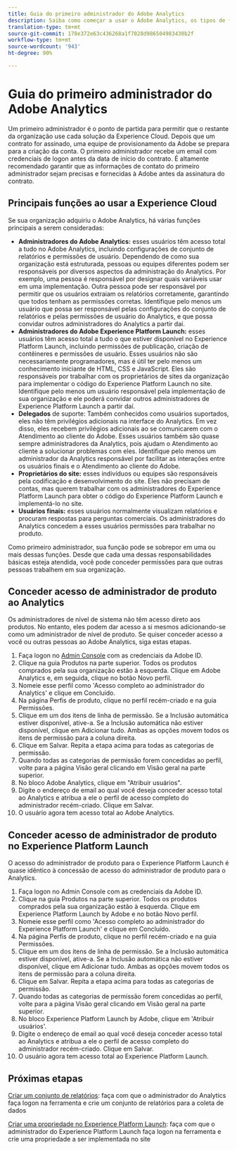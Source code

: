 ```yaml
---
title: Guia do primeiro administrador do Adobe Analytics
description: Saiba como começar a usar o Adobe Analytics, os tipos de função gerais e como fazer logon na interface do usuário.
translation-type: tm+mt
source-git-commit: 178e372e63c436268a1f7028d986504983430b2f
workflow-type: tm+mt
source-wordcount: '943'
ht-degree: 90%

---
```



# Guia do primeiro administrador do Adobe Analytics

Um primeiro administrador é o ponto de partida para permitir que o restante da organização use cada solução da Experience Cloud. Depois que um contrato for assinado, uma equipe de provisionamento da Adobe se prepara para a criação da conta. O primeiro administrador recebe um email com credenciais de logon antes da data de início do contrato. É altamente recomendado garantir que as informações de contato do primeiro administrador sejam precisas e fornecidas à Adobe antes da assinatura do contrato.

## Principais funções ao usar a Experience Cloud

Se sua organização adquiriu o Adobe Analytics, há várias funções principais a serem consideradas:

* **Administradores do Adobe Analytics:** esses usuários têm acesso total a tudo no Adobe Analytics, incluindo configurações de conjunto de relatórios e permissões de usuário. Dependendo de como sua organização está estruturada, pessoas ou equipes diferentes podem ser responsáveis por diversos aspectos da administração do Analytics. Por exemplo, uma pessoa é responsável por designar quais variáveis usar em uma implementação. Outra pessoa pode ser responsável por permitir que os usuários extraiam os relatórios corretamente, garantindo que todos tenham as permissões corretas. Identifique pelo menos um usuário que possa ser responsável pelas configurações do conjunto de relatórios e pelas permissões de usuário do Analytics, e que possa convidar outros administradores do Analytics a partir daí.
* **Administradores do Adobe Experience Platform Launch:** esses usuários têm acesso total a tudo o que estiver disponível no Experience Platform Launch, incluindo permissões de publicação, criação de contêineres e permissões de usuário. Esses usuários não são necessariamente programadores, mas é útil ter pelo menos um conhecimento iniciante de HTML, CSS e JavaScript. Eles são responsáveis por trabalhar com os proprietários de sites da organização para implementar o código do Experience Platform Launch no site. Identifique pelo menos um usuário responsável pela implementação de sua organização e ele poderá convidar outros administradores de Experience Platform Launch a partir daí.
* **Delegados** de suporte: Também conhecidos como usuários suportados, eles não têm privilégios adicionais na interface do Analytics. Em vez disso, eles recebem privilégios adicionais ao se comunicarem com o Atendimento ao cliente do Adobe. Esses usuários também são quase sempre administradores da Analytics, pois ajudam o Atendimento ao cliente a solucionar problemas com eles. Identifique pelo menos um administrador da Analytics responsável por facilitar as interações entre os usuários finais e o Atendimento ao cliente do Adobe.
* **Proprietários do site:** esses indivíduos ou equipes são responsáveis pela codificação e desenvolvimento do site. Eles não precisam de contas, mas querem trabalhar com os administradores do Experience Platform Launch para obter o código do Experience Platform Launch e implementá-lo no site.
* **Usuários finais:** esses usuários normalmente visualizam relatórios e procuram respostas para perguntas comerciais. Os administradores do Analytics concedem a esses usuários permissões para trabalhar no produto.

Como primeiro administrador, sua função pode se sobrepor em uma ou mais dessas funções. Desde que cada uma dessas responsabilidades básicas esteja atendida, você pode conceder permissões para que outras pessoas trabalhem em sua organização.

## Conceder acesso de administrador de produto ao Analytics

Os administradores de nível de sistema não têm acesso direto aos produtos. No entanto, eles podem dar acesso a si mesmos adicionando-se como um administrador de nível de produto. Se quiser conceder acesso a você ou outras pessoas ao Adobe Analytics, siga estas etapas.

1. Faça logon no [Admin Console](https://adminconsole.adobe.com/) com as credenciais da Adobe ID.
1. Clique na guia Produtos na parte superior. Todos os produtos comprados pela sua organização estão à esquerda. Clique em Adobe Analytics e, em seguida, clique no botão Novo perfil.
1. Nomeie esse perfil como &#39;Acesso completo ao administrador do Analytics&#39; e clique em Concluído.
1. Na página Perfis de produto, clique no perfil recém-criado e na guia Permissões.
1. Clique em um dos itens de linha de permissão. Se a Inclusão automática estiver disponível, ative-a. Se a Inclusão automática não estiver disponível, clique em Adicionar tudo. Ambas as opções movem todos os itens de permissão para a coluna direita.
1. Clique em Salvar. Repita a etapa acima para todas as categorias de permissão.
1. Quando todas as categorias de permissão forem concedidas ao perfil, volte para a página Visão geral clicando em Visão geral na parte superior.
1. No bloco Adobe Analytics, clique em &quot;Atribuir usuários&quot;.
1. Digite o endereço de email ao qual você deseja conceder acesso total ao Analytics e atribua a ele o perfil de acesso completo do administrador recém-criado. Clique em Salvar.
1. O usuário agora tem acesso total ao Adobe Analytics.

## Conceder acesso de administrador de produto no Experience Platform Launch

O acesso do administrador de produto para o Experience Platform Launch é quase idêntico à concessão de acesso do administrador de produto para o Analytics.

1. Faça logon no Admin Console com as credenciais da Adobe ID.
1. Clique na guia Produtos na parte superior. Todos os produtos comprados pela sua organização estão à esquerda. Clique em Experience Platform Launch by Adobe e no botão Novo perfil.
1. Nomeie esse perfil como &#39;Acesso completo ao administrador do Experience Platform Launch&#39; e clique em Concluído.
1. Na página Perfis de produto, clique no perfil recém-criado e na guia Permissões.
1. Clique em um dos itens de linha de permissão. Se a Inclusão automática estiver disponível, ative-a. Se a Inclusão automática não estiver disponível, clique em Adicionar tudo. Ambas as opções movem todos os itens de permissão para a coluna direita.
1. Clique em Salvar. Repita a etapa acima para todas as categorias de permissão.
1. Quando todas as categorias de permissão forem concedidas ao perfil, volte para a página Visão geral clicando em Visão geral na parte superior.
1. No bloco Experience Platform Launch by Adobe, clique em &#39;Atribuir usuários&#39;.
1. Digite o endereço de email ao qual você deseja conceder acesso total ao Analytics e atribua a ele o perfil de acesso completo do administrador recém-criado. Clique em Salvar.
1. O usuário agora tem acesso total ao Experience Platform Launch.

## Próximas etapas

[Criar um conjunto de relatórios](create-report-suite.md): faça com que o administrador do Analytics faça logon na ferramenta e crie um conjunto de relatórios para a coleta de dados

[Criar uma propriedade no Experience Platform Launch](/help/implement/launch/create-analytics-property.md): faça com que o administrador do Experience Platform Launch faça logon na ferramenta e crie uma propriedade a ser implementada no site
